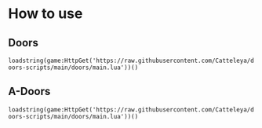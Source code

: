 # How to use
## Doors
```loadstring(game:HttpGet('https://raw.githubusercontent.com/Catteleya/doors-scripts/main/doors/main.lua'))()```
## A-Doors
```loadstring(game:HttpGet('https://raw.githubusercontent.com/Catteleya/doors-scripts/main/doors/main.lua'))()```
